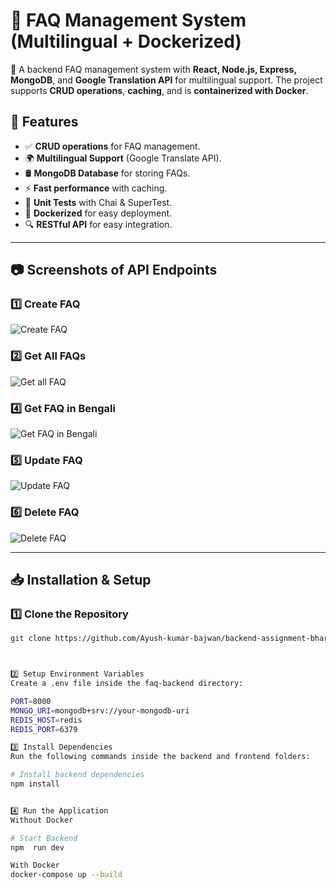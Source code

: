 # 📌 FAQ Management System (Multilingual + Dockerized)

🚀 A backend FAQ management system with **React, Node.js, Express, MongoDB**, and **Google Translation API** for multilingual support. The project supports **CRUD operations**, **caching**, and is **containerized with Docker**.

## 🌟 Features

- ✅ **CRUD operations** for FAQ management.
- 🌍 **Multilingual Support** (Google Translate API).
- 🛢️ **MongoDB Database** for storing FAQs.
- ⚡ **Fast performance** with caching.
- 🧪 **Unit Tests** with Chai & SuperTest.
- 🐳 **Dockerized** for easy deployment.
- 🔍 **RESTful API** for easy integration.

---

## 📷 Screenshots of API Endpoints

### **1️⃣ Create FAQ**
![Create FAQ](https://github.com/user-attachments/assets/194f8c95-2d27-4828-a07e-239a78b13ca6)


### **2️⃣ Get All FAQs**
![Get all FAQ](https://github.com/user-attachments/assets/67f404a4-95a8-4a3c-95f3-e1bdfaa6c676)

### **4️⃣ Get FAQ in Bengali**
![Get FAQ in Bengali](https://github.com/user-attachments/assets/9ad00337-8262-42c8-a4ea-797cc4895d46)

### **5️⃣ Update FAQ**
![Update FAQ](https://github.com/user-attachments/assets/f6a2e206-c797-4888-ad09-2bcd86556a9e)


### **6️⃣ Delete FAQ**
![Delete FAQ](https://github.com/user-attachments/assets/51dbbff6-bdd2-4b6e-89fe-38f8c1b6aeb7)

---

## 📥 Installation & Setup

### **1️⃣ Clone the Repository**
```sh
git clone https://github.com/Ayush-kumar-bajwan/backend-assignment-bharatFD.git



2️⃣ Setup Environment Variables
Create a .env file inside the faq-backend directory:

PORT=8000
MONGO_URI=mongodb+srv://your-mongodb-uri
REDIS_HOST=redis
REDIS_PORT=6379

3️⃣ Install Dependencies
Run the following commands inside the backend and frontend folders:

# Install backend dependencies
npm install


4️⃣ Run the Application
Without Docker

# Start Backend
npm  run dev

With Docker
docker-compose up --build
